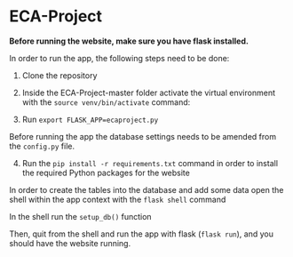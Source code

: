 # ECA-Project
**Before running the website, make sure you have flask installed.**

In order to run the app, the following steps need to be done:
1. Clone the repository
2. Inside the ECA-Project-master folder activate the virtual environment with the `source venv/bin/activate` command:

3. Run `export FLASK_APP=ecaproject.py`

Before running the app the database settings needs to be amended from the `config.py` file.

4. Run the `pip install -r requirements.txt` command in order to install the required Python packages for the website

In order to create the tables into the database and add some data open the shell within the app context with the `flask shell` command

In the shell run the `setup_db()` function

Then, quit from the shell and run the app with flask (`flask run`), and you should have the website running.
